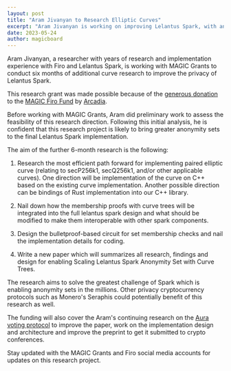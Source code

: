 ```yaml
---
layout: post
title: "Aram Jivanyan to Research Elliptic Curves"
excerpt: "Aram Jivanyan is working on improving Lelantus Spark, with an aim to get anonymity sets in the millions"
date: 2023-05-24
author: magicboard
---
```


Aram Jivanyan, a researcher with years of research and implementation experience with Firo and Lelantus Spark, is working with MAGIC Grants to conduct six months of additional curve research to improve the privacy of Lelantus Spark.

This research grant was made possible because of the [generous donation](/2022/12/22/200000-Donation-from-Arcadia-for-Firo) to the [MAGIC Firo Fund](/funds/firo) by [Arcadia](https://www.arcadiamgroup.com/).

Before working with MAGIC Grants, Aram did preliminary work to assess the feasibility of this research direction. Following this initial analysis, he is confident that this research project is likely to bring greater anonymity sets to the final Lelantus Spark implementation.

The aim of the further 6-month research is the following:

1. Research the most efficient path forward for implementing paired elliptic curve (relating to secP256k1, secQ256k1, and/or other applicable curves). One direction will be implementation of the curve on C++ based on the existing curve implementation. Another possible direction can be bindings of Rust implementation into our C++ library.

2. Nail down how the membership proofs with curve trees will be integrated into the full lelantus spark design and what should be modified to make them interoperable with other spark components.

3. Design the bulletproof-based circuit for set membership checks and nail the implementation details for coding.

4. Write a new paper which will summarizes all research, findings and design for enabling Scaling Lelantus Spark Anonymity Set with Curve Trees.

The research aims to solve the greatest challenge of Spark which is enabling anonymity sets in the millions. Other privacy cryptocurrency protocols such as Monero's Seraphis could potentially benefit of this research as well.

The funding will also cover the Aram's continuing research on the [Aura voting protocol](https://eprint.iacr.org/2022/543) to improve the paper, work on the implementation design and architecture and improve the preprint to get it submitted to crypto conferences.

Stay updated with the MAGIC Grants and Firo social media accounts for updates on this research project.
